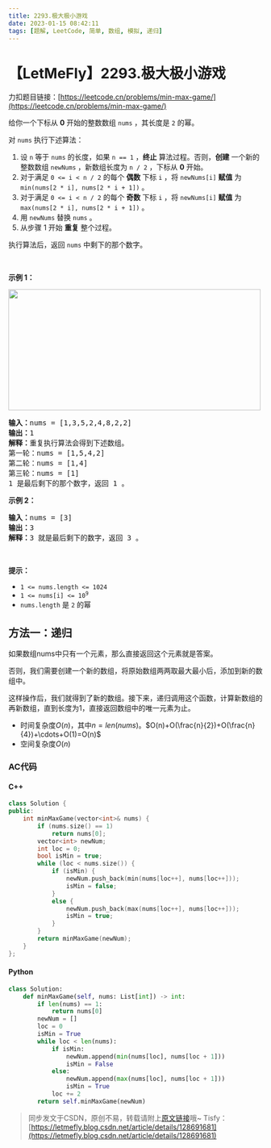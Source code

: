 ```yaml
---
title: 2293.极大极小游戏
date: 2023-01-15 08:42:11
tags: [题解, LeetCode, 简单, 数组, 模拟, 递归]
---
```


# 【LetMeFly】2293.极大极小游戏

力扣题目链接：[https://leetcode.cn/problems/min-max-game/](https://leetcode.cn/problems/min-max-game/)

<p>给你一个下标从 <strong>0</strong> 开始的整数数组 <code>nums</code> ，其长度是 <code>2</code> 的幂。</p>

<p>对 <code>nums</code> 执行下述算法：</p>

<ol>
	<li>设 <code>n</code> 等于 <code>nums</code> 的长度，如果 <code>n == 1</code> ，<strong>终止</strong> 算法过程。否则，<strong>创建</strong> 一个新的整数数组&nbsp;<code>newNums</code> ，新数组长度为 <code>n / 2</code> ，下标从 <strong>0</strong> 开始。</li>
	<li>对于满足&nbsp;<code>0 &lt;= i &lt; n / 2</code> 的每个 <strong>偶数</strong> 下标 <code>i</code> ，将 <code>newNums[i]</code> <strong>赋值</strong> 为 <code>min(nums[2 * i], nums[2 * i + 1])</code> 。</li>
	<li>对于满足&nbsp;<code>0 &lt;= i &lt; n / 2</code> 的每个 <strong>奇数</strong> 下标 <code>i</code> ，将 <code>newNums[i]</code> <strong>赋值</strong> 为 <code>max(nums[2 * i], nums[2 * i + 1])</code> 。</li>
	<li>用 <code>newNums</code> 替换 <code>nums</code> 。</li>
	<li>从步骤 1 开始 <strong>重复</strong> 整个过程。</li>
</ol>

<p>执行算法后，返回 <code>nums</code> 中剩下的那个数字。</p>

<p>&nbsp;</p>

<p><strong>示例 1：</strong></p>

<p><img alt="" src="https://assets.leetcode.com/uploads/2022/04/13/example1drawio-1.png" style="width: 500px; height: 240px;" /></p>

<pre>
<strong>输入：</strong>nums = [1,3,5,2,4,8,2,2]
<strong>输出：</strong>1
<strong>解释：</strong>重复执行算法会得到下述数组。
第一轮：nums = [1,5,4,2]
第二轮：nums = [1,4]
第三轮：nums = [1]
1 是最后剩下的那个数字，返回 1 。
</pre>

<p><strong>示例 2：</strong></p>

<pre>
<strong>输入：</strong>nums = [3]
<strong>输出：</strong>3
<strong>解释：</strong>3 就是最后剩下的数字，返回 3 。
</pre>

<p>&nbsp;</p>

<p><strong>提示：</strong></p>

<ul>
	<li><code>1 &lt;= nums.length &lt;= 1024</code></li>
	<li><code>1 &lt;= nums[i] &lt;= 10<sup>9</sup></code></li>
	<li><code>nums.length</code> 是 <code>2</code> 的幂</li>
</ul>


    
## 方法一：递归

如果数组nums中只有一个元素，那么直接返回这个元素就是答案。

否则，我们需要创建一个新的数组，将原始数组两两取最大最小后，添加到新的数组中。

这样操作后，我们就得到了新的数组。接下来，递归调用这个函数，计算新数组的再新数组，直到长度为1，直接返回数组中的唯一元素为止。

+ 时间复杂度$O(n)$，其中$n=len(nums)$。$O(n)+O(\frac{n}{2})+O(\frac{n}{4})+\cdots+O(1)=O(n)$
+ 空间复杂度$O(n)$

### AC代码

#### C++

```cpp
class Solution {
public:
    int minMaxGame(vector<int>& nums) {
        if (nums.size() == 1)
            return nums[0];
        vector<int> newNum;
        int loc = 0;
        bool isMin = true;
        while (loc < nums.size()) {
            if (isMin) {
                newNum.push_back(min(nums[loc++], nums[loc++]));
                isMin = false;
            }
            else {
                newNum.push_back(max(nums[loc++], nums[loc++]));
                isMin = true;
            }
        }
        return minMaxGame(newNum);
    }
};
```

#### Python

```python
class Solution:
    def minMaxGame(self, nums: List[int]) -> int:
        if len(nums) == 1:
            return nums[0]
        newNum = []
        loc = 0
        isMin = True
        while loc < len(nums):
            if isMin:
                newNum.append(min(nums[loc], nums[loc + 1]))
                isMin = False
            else:
                newNum.append(max(nums[loc], nums[loc + 1]))
                isMin = True
            loc += 2
        return self.minMaxGame(newNum)
```

> 同步发文于CSDN，原创不易，转载请附上[原文链接](https://leetcode.letmefly.xyz/2023/01/15/LeetCode%202293.%E6%9E%81%E5%A4%A7%E6%9E%81%E5%B0%8F%E6%B8%B8%E6%88%8F/)哦~
> Tisfy：[https://letmefly.blog.csdn.net/article/details/128691681](https://letmefly.blog.csdn.net/article/details/128691681)
